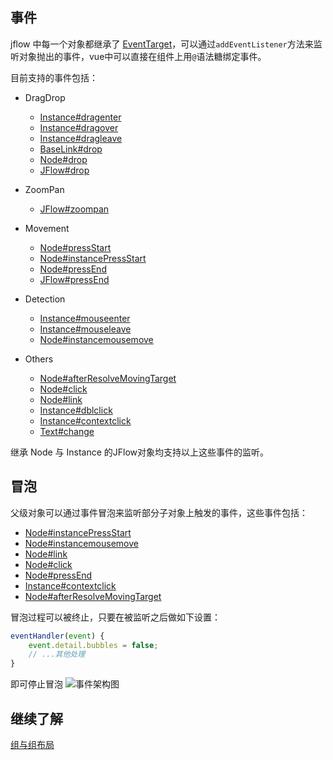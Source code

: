 ## 事件
jflow 中每一个对象都继承了 [EventTarget](https://developer.mozilla.org/en-US/docs/Web/API/EventTarget)，可以通过```addEventListener```方法来监听对象抛出的事件，vue中可以直接在组件上用```@```语法糖绑定事件。

目前支持的事件包括：
+ DragDrop
    + [Instance#dragenter](https://wt911122.github.io/JFlow/Instance.html#event:dragenter)
    + [Instance#dragover](https://wt911122.github.io/JFlow/Instance.html#event:dragover)
    + [Instance#dragleave](https://wt911122.github.io/JFlow/Instance.html#event:dragleave)
    + [BaseLink#drop](https://wt911122.github.io/JFlow/BaseLink.html#event:drop)
    + [Node#drop](https://wt911122.github.io/JFlow/Node.html#event:drop)
    + [JFlow#drop](https://wt911122.github.io/JFlow/JFlow.html#event:drop)

+ ZoomPan
    + [JFlow#zoompan](https://wt911122.github.io/JFlow/JFlow.html#event:zoompan)

+ Movement
    + [Node#pressStart](https://wt911122.github.io/JFlow/Node.html#event:pressStart)
    + [Node#instancePressStart](https://wt911122.github.io/JFlow/Node.html#event:instancePressStart)
    + [Node#pressEnd](https://wt911122.github.io/JFlow/Node.html#event:pressStart)
    + [JFlow#pressEnd](https://wt911122.github.io/JFlow/JFlow.html#event:pressEnd)

+ Detection
    + [Instance#mouseenter](https://wt911122.github.io/JFlow/Instance.html#event:mouseenter)
    + [Instance#mouseleave](https://wt911122.github.io/JFlow/Instance.html#event:mouseleave)
    + [Node#instancemousemove](https://wt911122.github.io/JFlow/Node.html#event:instancemousemove)

+ Others
    + [Node#afterResolveMovingTarget](https://wt911122.github.io/JFlow/Node.html#event:afterResolveMovingTarget)
    + [Node#click](https://wt911122.github.io/JFlow/Node.html#event:click)
    + [Node#link](https://wt911122.github.io/JFlow/Node.html#event:link)
    + [Instance#dblclick](https://wt911122.github.io/JFlow/JFlow.html#event:dblclick)
    + [Instance#contextclick](https://wt911122.github.io/JFlow/instance_.html#event:contextclick)
    + [Text#change](https://wt911122.github.io/JFlow/Text.html#event:change)

继承 Node 与 Instance 的JFlow对象均支持以上这些事件的监听。

## 冒泡
父级对象可以通过事件冒泡来监听部分子对象上触发的事件，这些事件包括：
+ [Node#instancePressStart](https://wt911122.github.io/JFlow/Node.html#event:instancePressStart)
+ [Node#instancemousemove](https://wt911122.github.io/JFlow/Node.html#event:instancemousemove)
+ [Node#link](https://wt911122.github.io/JFlow/Node.html#event:link)
+ [Node#click](https://wt911122.github.io/JFlow/Node.html#event:click)
+ [Node#pressEnd](https://wt911122.github.io/JFlow/Node.html#event:pressEnd)
+ [Instance#contextclick](https://wt911122.github.io/JFlow/Node.html#event:contextclick)
+ [Node#afterResolveMovingTarget](https://wt911122.github.io/JFlow/Node.html#event:afterResolveMovingTarget)

冒泡过程可以被终止，只要在被监听之后做如下设置：
```javascript
eventHandler(event) {
    event.detail.bubbles = false;
    // ...其他处理
}
```
即可停止冒泡
![事件架构图](event.png "事件架构图")
## 继续了解
[组与组布局](https://wt911122.github.io/JFlow/tutorial-组与组布局.html)
